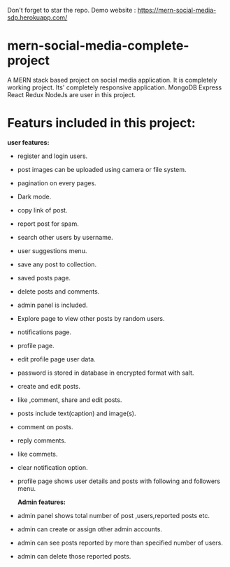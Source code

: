 Don't forget to star the repo.
Demo website : https://mern-social-media-sdp.herokuapp.com/

# mern-social-media-complete-project

A MERN stack based project on social media application. It is completely working project. Its' completely responsive application.
MongoDB Express React Redux NodeJs are user in this project.

# Featurs included in this project:

**user features:**

- register and login users.
- post images can be uploaded using camera or file system.
- pagination on every pages.
- Dark mode.
- copy link of post.
- report post for spam.
- search other users by username.
- user suggestions menu.
- save any post to collection.
- saved posts page.
- delete posts and comments.
- admin panel is included.
- Explore page to view other posts by random users.
- notifications page.
- profile page.
- edit profile page user data.
- password is stored in database in encrypted format with salt.
- create and edit posts.
- like ,comment, share and edit posts.
- posts include text(caption) and image(s).
- comment on posts.
- reply comments.
- like commets.
- clear notification option.
- profile page shows user details and posts with following and followers menu.

  **Admin features:**

- admin panel shows total number of post ,users,reported posts etc.
- admin can create or assign other admin accounts.
- admin can see posts reported by more than specified number of users.
- admin can delete those reported posts.

